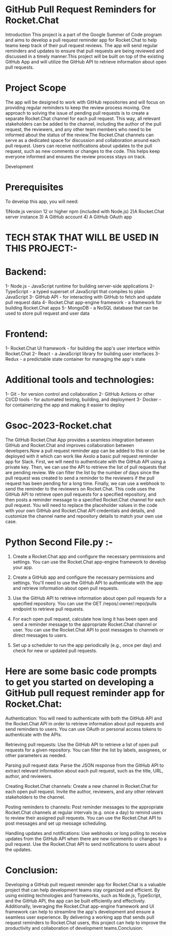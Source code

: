 # GitHub Pull Request Reminders for Rocket.Chat
Introduction
This project is a part of the Google Summer of Code program and aims to develop a pull request reminder app for Rocket.Chat to help teams keep track of their pull request reviews. The app will send regular reminders and updates to ensure that pull requests are being reviewed and discussed in a timely manner.This project will be built on top of the existing GitHub App and will utilize the GitHub API to retrieve information about open pull requests.

# Project Scope
The app will be designed to work with GitHub repositories and will focus on providing regular reminders to keep the review process moving. One approach to solving the issue of pending pull requests is to create a separate Rocket.Chat channel for each pull request. This way, all relevant stakeholders can be added to the channel, including the author of the pull request, the reviewers, and any other team members who need to be informed about the status of the review.The Rocket.Chat channels can serve as a dedicated space for discussion and collaboration around each pull request. Users can receive notifications about updates to the pull request, such as new comments or changes to the code. This helps keep everyone informed and ensures the review process stays on track.

Development
# Prerequisites
To develop this app, you will need:

 1)Node.js version 12 or higher npm (included with Node.js)
2)A Rocket.Chat server instance
3) A GitHub account
4) A GitHub OAuth app

# TECH STAK THAT WILL BE USED IN THIS PROJECT:-
# Backend:

1- Node.js - JavaScript runtime for building server-side applications
2- TypeScript - a typed superset of JavaScript that compiles to plain JavaScript
3- GitHub API - for interacting with GitHub to fetch and update pull request data
4- Rocket.Chat app-engine framework - a framework for building Rocket.Chat apps
5- MongoDB - a NoSQL database that can be used to store pull request and user data

# Frontend:

1- Rocket.Chat UI framework - for building the app's user interface within Rocket.Chat
2- React - a JavaScript library for building user interfaces
3- Redux - a predictable state container for managing the app's state

# Additional tools and technologies:

1- Git - for version control and collaboration
2- GitHub Actions or other CI/CD tools - for automated testing, building, and deployment
3- Docker - for containerizing the app and making it easier to deploy



# Gsoc-2023-Rocket.chat
The GitHub Rocket.Chat App provides a seamless integration between GitHub and Rocket.Chat and improves collaboration between developers.Now a pull request reminder app can be added to this or can be deployed with it which can work like Axolo a basic pull request reminder app for Slack.
First, we will need to authenticate with the GitHub API using a private key. Then, we can use the API to retrieve the list of pull requests that are pending review. We can filter the list by the number of days since the pull request was created to send a reminder to the reviewers if the pull request has been pending for a long time. Finally, we can use a webhook to send the reminder to the reviewers on Rocket.Chat.
This code uses the GitHub API to retrieve open pull requests for a specified repository, and then posts a reminder message to a specified Rocket.Chat channel for each pull request. You will need to replace the placeholder values in the code with your own GitHub and Rocket.Chat API credentials and details, and customize the channel name and repository details to match your own use case.


# Python Second File.py :-
 1) Create a Rocket.Chat app and configure the necessary permissions and settings. You can use the Rocket.Chat app-engine framework to develop your app.

 2) Create a GitHub app and configure the necessary permissions and settings. You'll need to use the GitHub API to authenticate with the app and retrieve information about open pull requests.

 3) Use the GitHub API to retrieve information about open pull requests for a specified repository. You can use the GET /repos/:owner/:repo/pulls endpoint to retrieve pull requests.

4) For each open pull request, calculate how long it has been open and send a reminder message to the appropriate Rocket.Chat channel or user. You can use the Rocket.Chat API to post messages to channels or direct messages to users.

5) Set up a scheduler to run the app periodically (e.g., once per day) and check for new or updated pull requests.



 # Here are some basic code prompts to get you started on developing a GitHub pull request reminder app for Rocket.Chat:

Authentication: You will need to authenticate with both the GitHub API and the Rocket.Chat API in order to retrieve information about pull requests and send reminders to users. You can use OAuth or personal access tokens to authenticate with the APIs.

Retrieving pull requests: Use the GitHub API to retrieve a list of open pull requests for a given repository. You can filter the list by labels, assignees, or other parameters as needed.

Parsing pull request data: Parse the JSON response from the GitHub API to extract relevant information about each pull request, such as the title, URL, author, and reviewers.

Creating Rocket.Chat channels: Create a new channel in Rocket.Chat for each open pull request. Invite the author, reviewers, and any other relevant stakeholders to the channel.

Posting reminders to channels: Post reminder messages to the appropriate Rocket.Chat channels at regular intervals (e.g. once a day) to remind users to review their assigned pull requests. You can use the Rocket.Chat API to post messages and set up message scheduling.

Handling updates and notifications: Use webhooks or long polling to receive updates from the GitHub API when there are new comments or changes to a pull request. Use the Rocket.Chat API to send notifications to users about the updates.

# Conclusion:
Developing a GitHub pull request reminder app for Rocket.Chat is a valuable project that can help development teams stay organized and efficient. By using existing technologies and frameworks, such as Node.js, TypeScript, and the GitHub API, the app can be built efficiently and effectively. Additionally, leveraging the Rocket.Chat app-engine framework and UI framework can help to streamline the app's development and ensure a seamless user experience. By delivering a working app that sends pull request reminders to Rocket.Chat users, this project can help to improve the productivity and collaboration of development teams.Conclusion:
